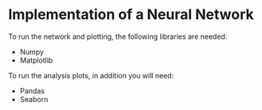 Implementation of a Neural Network
===========================

To run the network and plotting, the following libraries are needed:

* Numpy
* Matplotlib


To run the analysis plots, in addition you will need:

* Pandas
* Seaborn

